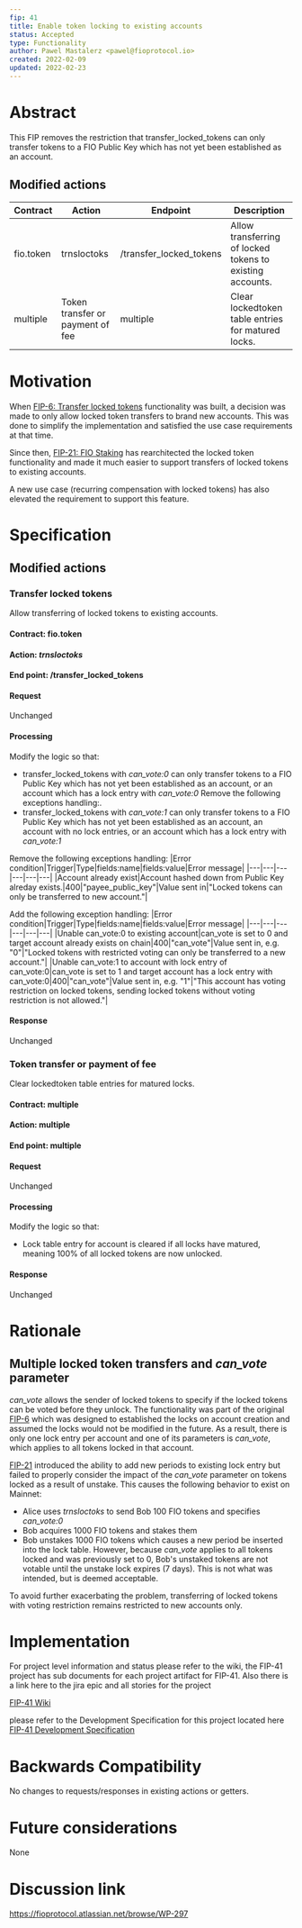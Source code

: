 ```yaml
---
fip: 41
title: Enable token locking to existing accounts
status: Accepted
type: Functionality
author: Pawel Mastalerz <pawel@fioprotocol.io>
created: 2022-02-09
updated: 2022-02-23
---
```


# Abstract
This FIP removes the restriction that transfer_locked_tokens can only transfer tokens to a FIO Public Key which has not yet been established as an account.

## Modified actions
|Contract|Action|Endpoint|Description|
|---|---|---|---|
|fio.token|trnsloctoks|/transfer_locked_tokens|Allow transferring of locked tokens to existing accounts.|
|multiple|Token transfer or payment of fee|multiple|Clear lockedtoken table entries for matured locks.|

# Motivation
When [FIP-6: Transfer locked tokens](https://github.com/fioprotocol/fips/blob/master/fip-0006.md) functionality was built, a decision was made to only allow locked token transfers to brand new accounts. This was done to simplify the implementation and satisfied the use case requirements at that time.

Since then, [FIP-21: FIO Staking](https://github.com/fioprotocol/fips/blob/master/fip-0021.md) has rearchitected the locked token functionality and made it much easier to support transfers of locked tokens to existing accounts.

A new use case (recurring compensation with locked tokens) has also elevated the requirement to support this feature. 

# Specification
## Modified actions
### Transfer locked tokens
Allow transferring of locked tokens to existing accounts.
#### Contract: fio.token
#### Action: *trnsloctoks*
#### End point: /transfer_locked_tokens 
#### Request
Unchanged
#### Processing
Modify the logic so that:
* transfer_locked_tokens with _can_vote:0_ can only transfer tokens to a FIO Public Key which has not yet been established as an account, or an account which has a lock entry with _can_vote:0_
Remove the following exceptions handling:.
* transfer_locked_tokens with _can_vote:1_ can only transfer tokens to a FIO Public Key which has not yet been established as an account, an account with no lock entries, or an account which has a lock entry with _can_vote:1_

Remove the following exceptions handling:
|Error condition|Trigger|Type|fields:name|fields:value|Error message|
|---|---|---|---|---|---|
|Account already exist|Account hashed down from Public Key alreday exists.|400|"payee_public_key"|Value sent in|"Locked tokens can only be transferred to new account."|

Add the following exception handling:
|Error condition|Trigger|Type|fields:name|fields:value|Error message|
|---|---|---|---|---|---|
|Unable can_vote:0 to existing account|can_vote is set to 0 and target account already exists on chain|400|"can_vote"|Value sent in, e.g. "0"|"Locked tokens with restricted voting can only be transferred to a new account."|
|Unable can_vote:1 to account with lock entry of can_vote:0|can_vote is set to 1 and target account has a lock entry with can_vote:0|400|"can_vote"|Value sent in, e.g. "1"|"This account has voting restriction on locked tokens, sending locked tokens without voting restriction is not allowed."|
#### Response
Unchanged

### Token transfer or payment of fee
Clear lockedtoken table entries for matured locks.
#### Contract: multiple
#### Action: multiple
#### End point: multiple
#### Request
Unchanged
#### Processing
Modify the logic so that:
* Lock table entry for account is cleared if all locks have matured, meaning 100% of all locked tokens are now unlocked.
#### Response
Unchanged

# Rationale
## Multiple locked token transfers and _can_vote_ parameter
_can_vote_ allows the sender of locked tokens to specify if the locked tokens can be voted before they unlock. The functionality was part of the original [FIP-6](https://github.com/fioprotocol/fips/blob/master/fip-0006.md) which was designed to established the locks on account creation and assumed the locks would not be modified in the future. As a result, there is only one lock entry per account and one of its parameters is _can_vote_, which applies to all tokens locked in that account.

[FIP-21](https://github.com/fioprotocol/fips/blob/master/fip-0021.md) introduced the ability to add new periods to existing lock entry but failed to properly consider the impact of the _can_vote_ parameter on tokens locked as a result of unstake. This causes the following behavior to exist on Mainnet:
* Alice uses _trnsloctoks_ to send Bob 100 FIO tokens and specifies _can_vote:0_
* Bob acquires 1000 FIO tokens and stakes them
* Bob unstakes 1000 FIO tokens which causes a new period be inserted into the lock table. However, because _can_vote_ applies to all tokens locked and was previously set to 0, Bob's unstaked tokens are not votable until the unstake lock expires (7 days). This is not what was intended, but is deemed acceptable.

To avoid further exacerbating the problem, transferring of locked tokens with voting restriction remains restricted to new accounts only.

# Implementation
For project level information and status please refer to the wiki, the FIP-41 project has sub documents for each project artifact for FIP-41. Also there is a link here to the jira epic and all stories for the project

[FIP-41 Wiki](https://fioprotocol.atlassian.net/wiki/spaces/FD/pages/478838846/FIP-41+Enable+token+locking+for+existing+accounts)

please refer to the Development Specification for this project located here [FIP-41 Development Specification](https://fioprotocol.atlassian.net/wiki/spaces/FD/pages/479363106/FIP-41+Development+Spec)


# Backwards Compatibility
No changes to requests/responses in existing actions or getters.

# Future considerations
None

# Discussion link
https://fioprotocol.atlassian.net/browse/WP-297
